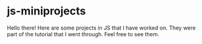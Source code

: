 # js-miniprojects

Hello there! Here are some projects in JS that I have worked on. They were part of the tutorial that I went through.
Feel free to see them.
